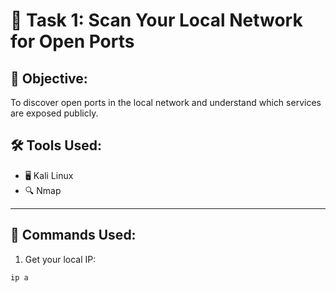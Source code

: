 # 📡 Task 1: Scan Your Local Network for Open Ports

## 🎯 Objective:
To discover open ports in the local network and understand which services are exposed publicly.

## 🛠 Tools Used:
- 🖥 Kali Linux
- 🔍 Nmap

---

## 📌 Commands Used:

1. Get your local IP:
```bash
ip a
